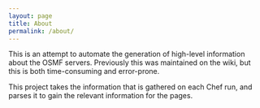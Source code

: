 ```yaml
---
layout: page
title: About
permalink: /about/
---
```


This is an attempt to automate the generation of high-level information about
the OSMF servers. Previously this was maintained on the wiki, but this is
both time-consuming and error-prone.

This project takes the information that is gathered on each Chef run, and
parses it to gain the relevant information for the pages.
